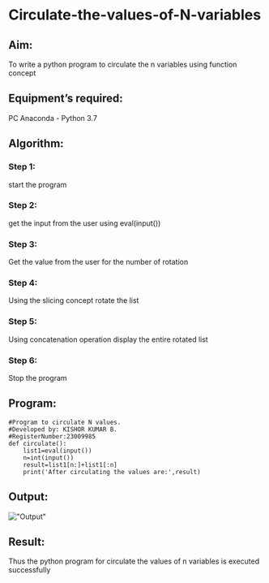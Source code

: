 # Circulate-the-values-of-N-variables
## Aim:
To write a python program to circulate the n variables using function concept
## Equipment’s required:
PC
Anaconda - Python 3.7
## Algorithm: 
### Step 1: 
start the program
### Step 2: 
get the input from the user using eval(input())
### Step 3: 
Get the value from the user for the number of rotation
### Step 4: 
Using the slicing concept rotate the list

### Step 5: 
Using concatenation operation display the entire rotated list
### Step 6:
Stop the program 
## Program:
```
#Program to circulate N values.
#Developed by: KISHOR KUMAR B.
#RegisterNumber:23009985
def circulate():
    list1=eval(input())
    n=int(input())
    result=list1[n:]+list1[:n]
    print('After circulating the values are:',result)

```
## Output:
!["Output"](https://github.com/Kishorerz/Circulate-the-values-of-N-variables/assets/144451216/7ce9e456-3bd8-4fe8-bdb9-b22df93d7c27)
## Result:
Thus the python program for circulate the values of n variables is executed successfully
